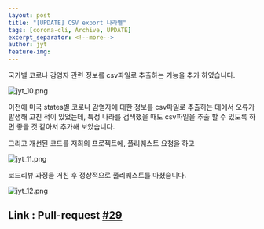 ```yaml
---
layout: post
title: "[UPDATE] CSV export 나라별"
tags: [corona-cli, Archive, UPDATE]
excerpt_separator: <!--more-->
author: jyt
feature-img: 
---
```


국가별 코로나 감염자 관련 정보를 csv파일로 추출하는 기능을 추가 하였습니다.

<!--more-->

![jyt_10.png](/2020-2-OSS-2/assets/img/jyt_10.png)

이전에 미국 states별 코로나 감염자에 대한 정보를 csv파일로 추출하는 데에서 오류가 발생해 고친 적이 있었는데,
특정 나라를 검색했을 때도 csv파일을 추출 할 수 있도록 하면 좋을 것 같아서 추가해 보았습니다.

그리고 개선된 코드를 저희의 프로젝트에, 풀리퀘스트 요청을 하고

![jyt_11.png](/2020-2-OSS-2/assets/img/jyt_11.png)

코드리뷰 과정을 거친 후 정상적으로 풀리퀘스트를 마쳤습니다.

![jyt_12.png](/2020-2-OSS-2/assets/img/jyt_12.png)

## Link : Pull-request [#29](https://github.com/20-2-SKKU-OSS/2020-2-OSS-2/pull/29)
